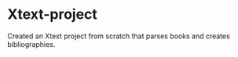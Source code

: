 # Xtext-project
Created an Xtext project from scratch that parses books and creates bibliographies. 
